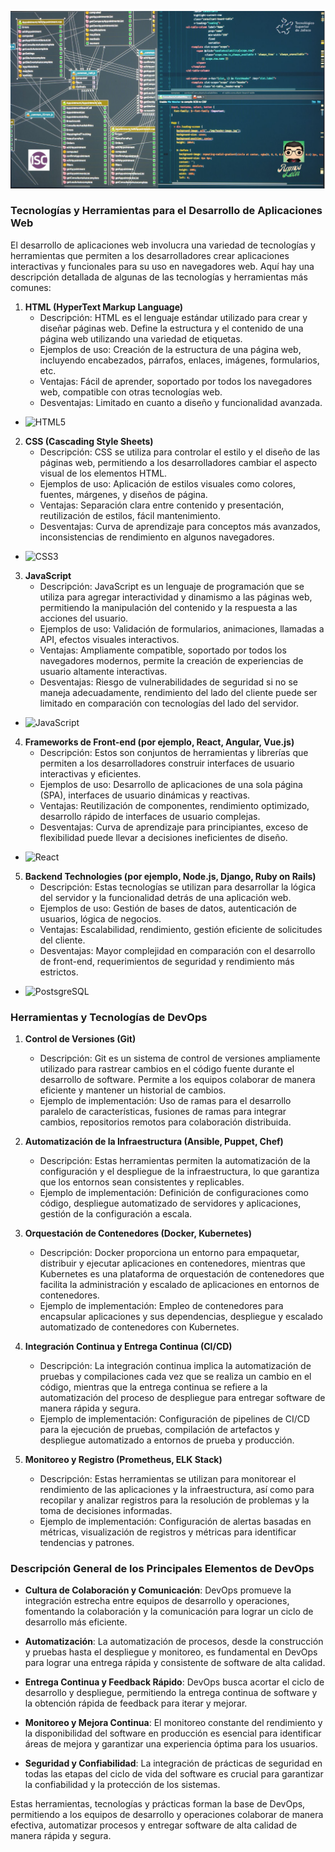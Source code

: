 ![](https://github.com/LeonRamos/Programaci-n_WEB/blob/main/Images/tec_web.jpg)

### Tecnologías y Herramientas para el Desarrollo de Aplicaciones Web

El desarrollo de aplicaciones web involucra una variedad de tecnologías y herramientas que permiten a los desarrolladores crear aplicaciones interactivas y funcionales para su uso en navegadores web. Aquí hay una descripción detallada de algunas de las tecnologías y herramientas más comunes:

1. **HTML (HyperText Markup Language)**
   - Descripción: HTML es el lenguaje estándar utilizado para crear y diseñar páginas web. Define la estructura y el contenido de una página web utilizando una variedad de etiquetas.
   - Ejemplos de uso: Creación de la estructura de una página web, incluyendo encabezados, párrafos, enlaces, imágenes, formularios, etc.
   - Ventajas: Fácil de aprender, soportado por todos los navegadores web, compatible con otras tecnologías web.
   - Desventajas: Limitado en cuanto a diseño y funcionalidad avanzada.
* ![HTML5](https://img.shields.io/badge/html5-%23E34F26.svg?style=for-the-badge&logo=html5&logoColor=white)

2. **CSS (Cascading Style Sheets)**
   - Descripción: CSS se utiliza para controlar el estilo y el diseño de las páginas web, permitiendo a los desarrolladores cambiar el aspecto visual de los elementos HTML.
   - Ejemplos de uso: Aplicación de estilos visuales como colores, fuentes, márgenes, y diseños de página.
   - Ventajas: Separación clara entre contenido y presentación, reutilización de estilos, fácil mantenimiento.
   - Desventajas: Curva de aprendizaje para conceptos más avanzados, inconsistencias de rendimiento en algunos navegadores.
* ![CSS3](https://img.shields.io/badge/css3-%231572B6.svg?style=for-the-badge&logo=css3&logoColor=white)

3. **JavaScript**
   - Descripción: JavaScript es un lenguaje de programación que se utiliza para agregar interactividad y dinamismo a las páginas web, permitiendo la manipulación del contenido y la respuesta a las acciones del usuario.
   - Ejemplos de uso: Validación de formularios, animaciones, llamadas a API, efectos visuales interactivos.
   - Ventajas: Ampliamente compatible, soportado por todos los navegadores modernos, permite la creación de experiencias de usuario altamente interactivas.
   - Desventajas: Riesgo de vulnerabilidades de seguridad si no se maneja adecuadamente, rendimiento del lado del cliente puede ser limitado en comparación con tecnologías del lado del servidor.
* ![JavaScript](https://img.shields.io/badge/javascript-%23323330.svg?style=for-the-badge&logo=javascript&logoColor=%23F7DF1E)

4. **Frameworks de Front-end (por ejemplo, React, Angular, Vue.js)**
   - Descripción: Estos son conjuntos de herramientas y librerías que permiten a los desarrolladores construir interfaces de usuario interactivas y eficientes.
   - Ejemplos de uso: Desarrollo de aplicaciones de una sola página (SPA), interfaces de usuario dinámicas y reactivas.
   - Ventajas: Reutilización de componentes, rendimiento optimizado, desarrollo rápido de interfaces de usuario complejas.
   - Desventajas: Curva de aprendizaje para principiantes, exceso de flexibilidad puede llevar a decisiones ineficientes de diseño.
* ![React](https://img.shields.io/badge/React-100000?style=for-the-badge&logo=React&logoColor=00dafc&labelColor=222222&color=222222)

5. **Backend Technologies (por ejemplo, Node.js, Django, Ruby on Rails)**
   - Descripción: Estas tecnologías se utilizan para desarrollar la lógica del servidor y la funcionalidad detrás de una aplicación web.
   - Ejemplos de uso: Gestión de bases de datos, autenticación de usuarios, lógica de negocios.
   - Ventajas: Escalabilidad, rendimiento, gestión eficiente de solicitudes del cliente.
   - Desventajas: Mayor complejidad en comparación con el desarrollo de front-end, requerimientos de seguridad y rendimiento más estrictos.
* ![PostsgreSQL](https://img.shields.io/badge/PostgreSQL-100000?style=for-the-badge&logo=PostgreSQL&logoColor=FFFFFF&labelColor=336791&color=336791)


### Herramientas y Tecnologías de DevOps

1. **Control de Versiones (Git)**
   - Descripción: Git es un sistema de control de versiones ampliamente utilizado para rastrear cambios en el código fuente durante el desarrollo de software. Permite a los equipos colaborar de manera eficiente y mantener un historial de cambios.
   - Ejemplo de implementación: Uso de ramas para el desarrollo paralelo de características, fusiones de ramas para integrar cambios, repositorios remotos para colaboración distribuida.

2. **Automatización de la Infraestructura (Ansible, Puppet, Chef)**
   - Descripción: Estas herramientas permiten la automatización de la configuración y el despliegue de la infraestructura, lo que garantiza que los entornos sean consistentes y replicables.
   - Ejemplo de implementación: Definición de configuraciones como código, despliegue automatizado de servidores y aplicaciones, gestión de la configuración a escala.

3. **Orquestación de Contenedores (Docker, Kubernetes)**
   - Descripción: Docker proporciona un entorno para empaquetar, distribuir y ejecutar aplicaciones en contenedores, mientras que Kubernetes es una plataforma de orquestación de contenedores que facilita la administración y escalado de aplicaciones en entornos de contenedores.
   - Ejemplo de implementación: Empleo de contenedores para encapsular aplicaciones y sus dependencias, despliegue y escalado automatizado de contenedores con Kubernetes.

4. **Integración Continua y Entrega Continua (CI/CD)**
   - Descripción: La integración continua implica la automatización de pruebas y compilaciones cada vez que se realiza un cambio en el código, mientras que la entrega continua se refiere a la automatización del proceso de despliegue para entregar software de manera rápida y segura.
   - Ejemplo de implementación: Configuración de pipelines de CI/CD para la ejecución de pruebas, compilación de artefactos y despliegue automatizado a entornos de prueba y producción.

5. **Monitoreo y Registro (Prometheus, ELK Stack)**
   - Descripción: Estas herramientas se utilizan para monitorear el rendimiento de las aplicaciones y la infraestructura, así como para recopilar y analizar registros para la resolución de problemas y la toma de decisiones informadas.
   - Ejemplo de implementación: Configuración de alertas basadas en métricas, visualización de registros y métricas para identificar tendencias y patrones.

### Descripción General de los Principales Elementos de DevOps

- **Cultura de Colaboración y Comunicación**: DevOps promueve la integración estrecha entre equipos de desarrollo y operaciones, fomentando la colaboración y la comunicación para lograr un ciclo de desarrollo más eficiente.

- **Automatización**: La automatización de procesos, desde la construcción y pruebas hasta el despliegue y monitoreo, es fundamental en DevOps para lograr una entrega rápida y consistente de software de alta calidad.

- **Entrega Continua y Feedback Rápido**: DevOps busca acortar el ciclo de desarrollo y despliegue, permitiendo la entrega continua de software y la obtención rápida de feedback para iterar y mejorar.

- **Monitoreo y Mejora Continua**: El monitoreo constante del rendimiento y la disponibilidad del software en producción es esencial para identificar áreas de mejora y garantizar una experiencia óptima para los usuarios.

- **Seguridad y Confiabilidad**: La integración de prácticas de seguridad en todas las etapas del ciclo de vida del software es crucial para garantizar la confiabilidad y la protección de los sistemas.

Estas herramientas, tecnologías y prácticas forman la base de DevOps, permitiendo a los equipos de desarrollo y operaciones colaborar de manera efectiva, automatizar procesos y entregar software de alta calidad de manera rápida y segura.

